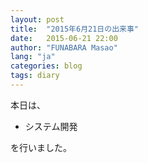 ```yaml
---
layout: post
title:  "2015年6月21日の出来事"
date:   2015-06-21 22:00
author: "FUNABARA Masao"
lang: "ja"
categories: blog
tags: diary
---
```


本日は、

* システム開発

を行いました。
